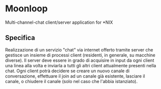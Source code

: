 # Moonloop
Multi-channel-chat client/server application for *NIX
## Specifica
Realizzazione di un servizio "chat" via internet offerto tramite server 
che gestisce un insieme di processi client (residenti, in generale, su
macchine diverse). Il server deve essere in grado di acquisire in input 
da ogni client una linea alla volta e inviarla a tutti gli altri client
attualmente presenti nella chat.
Ogni client potrà decidere se creare un nuovo canale di conversazione, 
effettuare il join ad un canale già esistente, lasciare il canale, 
o chiudere il canale (solo nel caso che l'abbia istanziato). 
